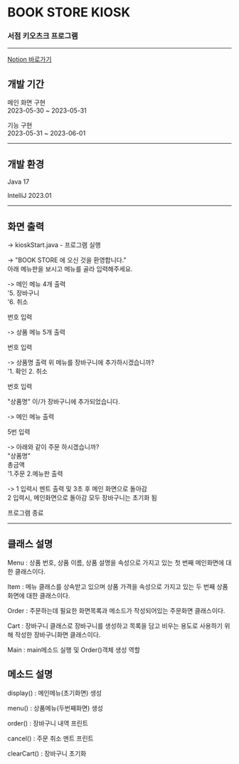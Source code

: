 # BOOK STORE KIOSK

### 서점 키오츠크 프로그램

--------------------------------------------
[Notion 바로가기](https://www.notion.so/8b75e8e45e78406ba59435439d923946)

## 개발 기간

메인 화면 구현\
2023-05-30 ~ 2023-05-31

기능 구현\
2023-05-31 ~ 2023-06-01

--------------------------------------
## 개발 환경

Java 17

IntelliJ 2023.01

--------------------------------------
## 화면 출력

-> kioskStart.java - 프로그램 실행

-> "BOOK STORE 에 오신 것을 환영합니다."\
아래 메뉴판을 보시고 메뉴를 골라 입력해주세요.

-> 메인 메뉴 4개 출력\
'5. 장바구니\
'6. 취소

번호 입력

-> 상품 메뉴 5개 출력
 
번호 입력

-> 상품명 출력
위 메뉴를 장바구니에 추가하시겠습니까?\
'1. 확인            2. 취소

번호 입력

"상품명" 이/가 장바구니에 추가되었습니다.

-> 메인 메뉴 출력

5번 입력

-> 아래와 같이 주문 하시겠습니까?\
"상품명"\
총금액\
'1.주문 2.메뉴판 출력

-> 1 입력시 멘트 출력 및 3초 후 메인 화면으로 돌아감\
2 입력시, 메인화면으로 돌아감 모두 장바구니는 초기화 됨

프로그램 종료


--------------------------------

## 클래스 설명

Menu : 상품 번호, 상품 이름, 상품 설명을 속성으로 가지고 있는 첫 번째 메인화면에 대한 클래스이다.

Item : 메뉴 클래스를 상속받고 있으며 상품 가격을 속성으로 가지고 있는 두 번째 상품화면에 대한 클래스이다.

Order : 주문하는데 필요한 화면목록과 메소드가 작성되어있는 주문화면 클래스이다.

Cart : 장바구니 클래스로 장바구니를 생성하고 목록을 담고 비우는 용도로 사용하기 위해 작성한 장바구니화면 클래스이다.

Main : main메소드 실행 및 Order()객체 생성 역할

## 메소드 설명

display() : 메인메뉴(초기화면) 생성

menu() : 상품메뉴(두번째화면) 생성

order() : 장바구니 내역 프린트

cancel() : 주문 취소 멘트 프린트

clearCart() : 장바구니 초기화
    
    
    
    
    
    
    
    
    
    
    
    
    